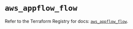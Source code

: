 # `aws_appflow_flow`

Refer to the Terraform Registry for docs: [`aws_appflow_flow`](https://registry.terraform.io/providers/hashicorp/aws/5.93.0/docs/resources/appflow_flow).
